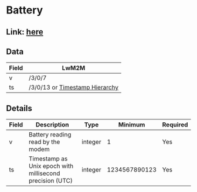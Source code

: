 # Battery

## Link: [here](https://github.com/NordicSemiconductor/asset-tracker-cloud-docs/blob/saga/docs/cloud-protocol/Reported.ts)

## Data

| Field | LwM2M                                                               |
| ----- | ------------------------------------------------------------------- |
| v     | /3/0/7                                                              |
| ts    | /3/0/13 or [Timestamp Hierarchy](../adr/007-timestamp-hierarchy.md) |

## Details

| Field | Description                                              | Type    | Minimum       | Required |
| ----- | -------------------------------------------------------- | ------- | ------------- | -------- |
| v     | Battery reading read by the modem                        | integer | 1             | Yes      |
| ts    | Timestamp as Unix epoch with millisecond precision (UTC) | integer | 1234567890123 | Yes      |
